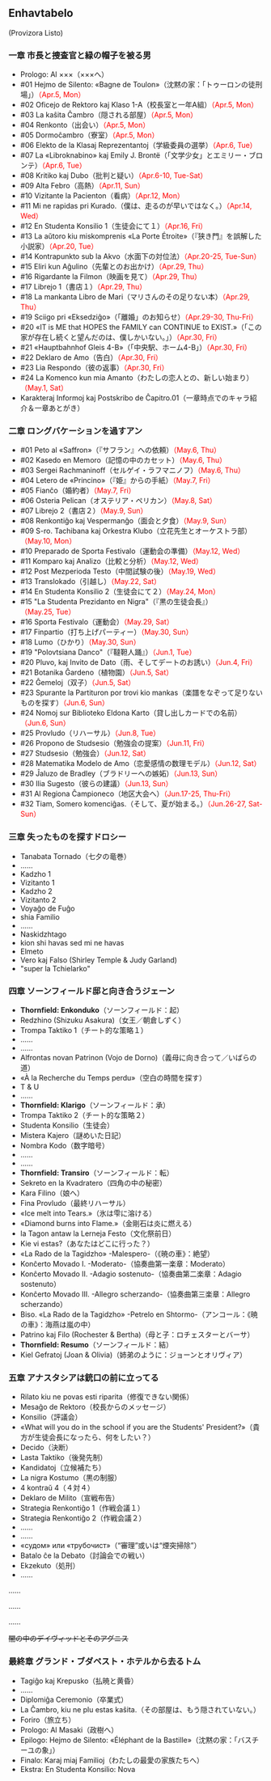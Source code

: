 ## Enhavtabelo

(Provizora Listo)

### 一章 市長と捜査官と緑の帽子を被る男

* Prologo: Al ×××（×××へ）
* #01 Hejmo de Silento: «Bagne de Toulon»（沈黙の家：「トゥーロンの徒刑場」）<font color=red>（Apr.5, Mon）</font>
* #02 Oficejo de Rektoro kaj Klaso 1-A（校長室と一年A組）<font color=red>（Apr.5, Mon）</font>
* #03 La kaŝita Ĉambro（隠される部屋）<font color=red>（Apr.5, Mon）</font>
* #04 Renkonto（出会い）<font color=red>（Apr.5, Mon）</font>
* #05 Dormoĉambro（寮室）<font color=red>（Apr.5, Mon）</font>
* #06 Elekto de la Klasaj Reprezentantoj（学級委員の選挙）<font color=red>（Apr.6, Tue）</font>
* #07 La «Libroknabino» kaj Emily J. Brontë（「文学少女」とエミリー・ブロンテ）<font color=red>（Apr.6, Tue）</font>
* #08 Kritiko kaj Dubo（批判と疑い）<font color=red>（Apr.6-10, Tue-Sat）</font>
* #09 Alta Febro（高熱）<font color=red>（Apr.11, Sun）</font>
* #10 Vizitante la Pacienton（看病）<font color=red>（Apr.12, Mon）</font>
* #11 Mi ne rapidas pri Kurado.（僕は、走るのが早いではなく。）<font color=red>（Apr.14, Wed）</font>
* #12 En Studenta Konsilio 1（生徒会にて１）<font color=red>（Apr.16, Fri）</font>
* #13 La aŭtoro kiu miskomprenis «La Porte Étroite»（『狭き門』を誤解した小説家）<font color=red>（Apr.20, Tue）</font>
* #14 Kontrapunkto sub la Akvo（水面下の対位法）<font color=red>（Apr.20-25, Tue-Sun）</font>
* #15 Eliri kun Aĝulino（先輩とのお出かけ）<font color=red>（Apr.29, Thu）</font>
* #16 Rigardante la Filmon（映画を見て）<font color=red>（Apr.29, Thu）</font>
* #17 Librejo 1（書店１）<font color=red>（Apr.29, Thu）</font>
* #18 La mankanta Libro de Mari（マリさんのその足りない本）<font color=red>（Apr.29, Thu）</font>
* #19 Sciigo pri «Eksedziĝo»（「離婚」のお知らせ）<font color=red>（Apr.29-30, Thu-Fri）</font>
* #20 «IT is ME that HOPES the FAMILY can CONTINUE to EXIST.»（「この家が存在し続くと望んだのは、僕しかいない。」）<font color=red>（Apr.30, Fri）</font>
* #21 «Hauptbahnhof Gleis 4-B»（「中央駅、ホーム4-B」）<font color=red>（Apr.30, Fri）</font>
* #22 Deklaro de Amo（告白）<font color=red>（Apr.30, Fri）</font>
* #23 Lia Respondo（彼の返事）<font color=red>（Apr.30, Fri）</font>
* #24 La Komenco kun mia Amanto（わたしの恋人との、新しい始まり）<font color=red>（May.1, Sat）</font>
* Karakteraj Informoj kaj Postskribo de Ĉapitro.01（一章時点でのキャラ紹介＆一章あとがき）

### 二章 ロングバケーションを過すアン

* #01 Peto al «Saffron»（『サフラン』への依頼）<font color=red>（May.6, Thu）</font>
* #02 Kasedo en Memoro（記憶の中のカセット）<font color=red>（May.6, Thu）</font>
* #03 Sergei Rachmaninoff（セルゲイ・ラフマニノフ）<font color=red>（May.6, Thu）</font>
* #04 Letero de «Princino»（『姫』からの手紙）<font color=red>（May.7, Fri）</font>
* #05 Fianĉo（婚約者）<font color=red>（May.7, Fri）</font>
* #06 Osteria Pelican（オステリア・ペリカン）<font color=red>（May.8, Sat）</font>
* #07 Librejo 2（書店２）<font color=red>（May.9, Sun）</font>
* #08 Renkontiĝo kaj Vespermanĝo（面会と夕食）<font color=red>（May.9, Sun）</font>
* #09 S-ro. Tachibana kaj Orkestra Klubo（立花先生とオーケストラ部）<font color=red>（May.10, Mon）</font>
* #10 Preparado de Sporta Festivalo（運動会の準備）<font color=red>（May.12, Wed）</font>
* #11 Komparo kaj Analizo（比較と分析）<font color=red>（May.12, Wed）</font>
* #12 Post Mezperioda Testo（中間試験の後）<font color=red>（May.19, Wed）</font>
* #13 Translokado（引越し）<font color=red>（May.22, Sat）</font>
* #14 En Studenta Konsilio 2（生徒会にて２）<font color=red>（May.24, Mon）</font>
* #15 "La Studenta Prezidanto en Nigra"（『黒の生徒会長』）<font color=red>（May.25, Tue）</font>
* #16 Sporta Festivalo（運動会）<font color=red>（May.29, Sat）</font>
* #17 Finpartio（打ち上げパーティー）<font color=red>（May.30, Sun）</font>
* #18 Lumo（ひかり）<font color=red>（May.30, Sun）</font>
* #19 "Polovtsiana Danco"（『韃靼人踊』）<font color=red>（Jun.1, Tue）</font>
* #20 Pluvo, kaj Invito de Dato（雨、そしてデートのお誘い）<font color=red>（Jun.4, Fri）</font>
* #21 Botanika Ĝardeno（植物園）<font color=red>（Jun.5, Sat）</font>
* #22 Ĝemeloj（双子）<font color=red>（Jun.5, Sat）</font>
* #23 Spurante la Partituron por trovi kio mankas（楽譜をなぞって足りないものを探す）<font color=red>（Jun.6, Sun）</font>
* #24 Nomoj sur Biblioteko Eldona Karto（貸し出しカードでの名前）<font color=red>（Jun.6, Sun）</font>
* #25 Provludo（リハーサル）<font color=red>（Jun.8, Tue）</font>
* #26 Propono de Studsesio（勉強会の提案）<font color=red>（Jun.11, Fri）</font>
* #27 Studsesio（勉強会）<font color=red>（Jun.12, Sat）</font>
* #28 Matematika Modelo de Amo（恋愛感情の数理モデル）<font color=red>（Jun.12, Sat）</font>
* #29 Ĵaluzo de Bradley（ブラドリーへの嫉妬）<font color=red>（Jun.13, Sun）</font>
* #30 Ilia Sugesto（彼らの建議）<font color=red>（Jun.13, Sun）</font>
* #31 Al Regiona Ĉampioneco（地区大会へ）<font color=red>（Jun.17-25, Thu-Fri）</font>
* #32 Tiam, Somero komenciĝas.（そして、夏が始まる。）<font color=red>（Jun.26-27, Sat-Sun）</font>

### 三章 失ったものを探すドロシー

* Tanabata Tornado（七夕の竜巻）
* ……
* Kadzho 1
* Vizitanto 1
* Kadzho 2
* Vizitanto 2
* Voyaĝo de Fuĝo
* shia Familio
* ……
* Naskidzhtago
* kion shi havas sed mi ne havas
* Elmeto
* Vero kaj Falso (Shirley Temple & Judy Garland)
* "super la Tchielarko"

### 四章 ソーンフィールド邸と向き合うジェーン

* **Thornfield: Enkonduko**（ソーンフィールド：起）
* Redzhino (Shizuku Asakura)（女王／朝倉しずく）
* Trompa Taktiko 1（チート的な策略１）
* ……
* ……
* Alfrontas novan Patrinon (Vojo de Dorno)（義母に向き合って／いばらの道）
* «À la Recherche du Temps perdu»（空白の時間を探す）
* T & U
* ……
* **Thornfield: Klarigo**（ソーンフィールド：承）
* Trompa Taktiko 2（チート的な策略２）
* Studenta Konsilio（生徒会）
* Mistera Kajero（謎めいた日記）
* Nombra Kodo（数字暗号）
* ……
* ……
* **Thornfield: Transiro**（ソーンフィールド：転）
* Sekreto en la Kvadratero（四角の中の秘密）
* Kara Filino（娘へ）
* Fina Provludo（最終リハーサル）
* «Ice melt into Tears.»（氷は雫に溶ける）
* «Diamond burns into Flame.»（金剛石は炎に燃える）
* la Tagon antaw la Lerneja Festo（文化祭前日）
* Kie vi estas?（あなたはどこに行った？）
* «La Rado de la Tagidzho» -Malespero-（《暁の車》：絶望）
* Konĉerto Movado I. -Moderato-（協奏曲第一楽章：Moderato）
* Konĉerto Movado II. -Adagio sostenuto-（協奏曲第二楽章：Adagio sostenuto）
* Konĉerto Movado III. -Allegro scherzando-（協奏曲第三楽章：Allegro scherzando）
* Biso. «La Rado de la Tagidzho» -Petrelo en Shtormo-（アンコール：《暁の車》：海燕は嵐の中）
* Patrino kaj Filo (Rochester & Bertha)（母と子：ロチェスターとバーサ）
* **Thornfield: Resumo**（ソーンフィールド：結）
* Kiel Gefratoj (Joan & Olivia)（姉弟のように：ジョーンとオリヴィア）

### 五章 アナスタシアは銃口の前に立ってる

* Rilato kiu ne povas esti riparita（修復できない関係）
* Mesaĝo de Rektoro（校長からのメッセージ）
* Konsilio（評議会）
* «What will you do in the school if you are the Students' President?»（貴方が生徒会長になったら、何をしたい？）
* Decido（決断）
* Lasta Taktiko（後発先制）
* Kandidatoj（立候補たち）
* La nigra Kostumo（黒の制服）
* 4 kontraŭ 4（４対４）
* Deklaro de Milito（宣戦布告）
* Strategia Renkontiĝo 1（作戦会議１）
* Strategia Renkontiĝo 2（作戦会議２）
* ……
* ……
* «судом» или «трубочист»（“審理”或いは“煙突掃除”）
* Batalo ĉe la Debato（討論会での戦い）
* Ekzekuto（処刑）
* ……

……

……

……

~~闇の中のデイヴィッドとそのアグニス~~


### 最終章 グランド・ブダペスト・ホテルから去るトム

* Tagiĝo kaj Krepusko（払暁と黄昏）
* ……
* Diplomiĝa Ceremonio（卒業式）
* La Ĉambro, kiu ne plu estas kaŝita.（その部屋は、もう隠されていない。）
* Foriro（旅立ち）
* Prologo: Al Masaki（政樹へ）
* Epilogo: Hejmo de Silento: «Éléphant de la Bastille»（沈黙の家：「バスチーユの象」）
* Finalo: Karaj miaj Familioj（わたしの最愛の家族たちへ）
* Ekstra: En Studenta Konsilio: Nova
